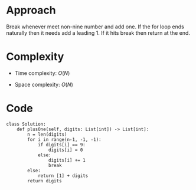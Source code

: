 # Approach
Break whenever meet non-nine number and add one. If the for loop ends naturally then it needs add a leading 1. If it hits break then return at the end.

# Complexity
- Time complexity:
    $O(N)$

- Space complexity:
    $O(N)$

# Code
```python3 []
class Solution:
    def plusOne(self, digits: List[int]) -> List[int]:
        n = len(digits)
        for i in range(n-1, -1, -1):
            if digits[i] == 9:
                digits[i] = 0
            else:
                digits[i] += 1
                break
        else:
            return [1] + digits
        return digits
```